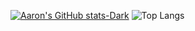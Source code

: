 [![Aaron's GitHub stats-Dark](https://github-readme-stats.vercel.app/api?username=aarongao2028&show_icons=true&theme=dark#gh-dark-mode-only)](https://github.com/aarongao2028/github-readme-stats#gh-dark-mode-only) ![Top Langs](https://github-readme-stats.vercel.app/api/top-langs/?username=aarongao2028&layout=compact) 
